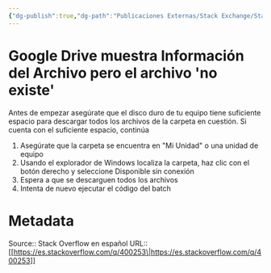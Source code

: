 ```yaml
---
{"dg-publish":true,"dg-path":"Publicaciones Externas/Stack Exchange/Stack Overflow en español/es.stackoverflow.com-400253.md","permalink":"/publicaciones-externas/stack-exchange/stack-overflow-en-espanol/es-stackoverflow-com-400253/","title":"Google Drive muestra Información del Archivo pero el archivo 'no existe'","hide":true,"noteIcon":"default","created":"2024-04-03T12:49:10.728-06:00","updated":"2024-04-05T16:43:56.740-06:00"}
---
```


# Google Drive muestra Información del Archivo pero el archivo 'no existe'

Antes de empezar asegúrate que el disco duro de tu equipo tiene suficiente espacio para descargar todos los archivos de la carpeta en cuestión. Si cuenta con el suficiente espacio, continúa

1. Asegúrate que la carpeta se encuentra en "Mi Unidad" o una unidad de equipo
2. Usando el explorador de Windows localiza la carpeta, haz clic con el botón derecho y seleccione Disponible sin conexión
3. Espera a que se descarguen todos los archivos
4. Intenta de nuevo ejecutar el código del batch



# Metadata
Source:: Stack Overflow en español
URL:: [[https://es.stackoverflow.com/q/400253\|https://es.stackoverflow.com/q/400253]]

